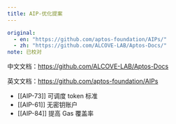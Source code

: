```yaml
---
title: AIP-优化提案
---
```

```yaml
original: 
  - en: "https://github.com/aptos-foundation/AIPs/"
  - zh: "https://github.com/ALCOVE-LAB/Aptos-Docs/"
note: 已校对
```
中文文档：https://github.com/ALCOVE-LAB/Aptos-Docs

英文文档：https://github.com/aptos-foundation/AIPs



- [[AIP-73]] 可调度 token 标准
- [[AIP-61]] 无密钥账户
- [[AIP-84]] 提高 Gas 覆盖率
